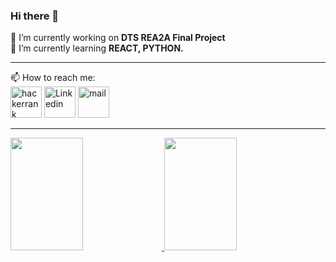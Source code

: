 ### Hi there 👋

🔭 I’m currently working on <b> DTS REA2A Final Project </b> <br/>
🌱 I’m currently learning <b>REACT, PYTHON. </b><br/>
<hr/>
📫 How to reach me: <br/>
<a href="https://www.hackerrank.com/tjiptostevens?hr_r=1" target="_blank">
<img src="https://hrcdn.net/fcore/assets/favicon-ddc852f75a.png" alt="hackerrank" height="50px"/></a> 
<a href="https://www.linkedin.com/in/tjiptostevens/" target="_blank">
<img src="https://static-exp1.licdn.com/sc/h/90y3av2ns08iojcadywbxioqh" alt="Linkedin" height="50px"/></a>
<a href="mailto:tjip@tjip.work" target="_blank">
<img src="https://icons-for-free.com/iconfiles/png/512/high+quality+mail+media+social+social+media+square+icon-1320192616401317183.png" alt="mail" height="50px" /></a>

<hr/>

<p align="left">
<a href="https://github.com/tjiptostevens">
  <img height="180em" width="48%" src="https://github-readme-stats-eight-theta.vercel.app/api?username=tjiptostevens&show_icons=true&include_all_commits=true&count_private=true"/>
  <img height="180em" width="48%" src="https://github-readme-stats.vercel.app/api/top-langs/?username=tjiptostevens&layout=compact"/>
</a>
</p>

<!--
**tjiptostevens/tjiptostevens** is a ✨ _special_ ✨ repository because its `README.md` (this file) appears on your GitHub profile.

Here are some ideas to get you started:

- 🌱 I’m currently learning ...
- 👯 I’m looking to collaborate on ...
- 🤔 I’m looking for help with ...
- 💬 Ask me about ...
- 😄 Pronouns: ...
- ⚡ Fun fact: ...
-->
